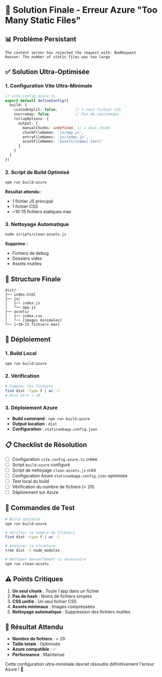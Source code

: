 # 🚨 Solution Finale - Erreur Azure "Too Many Static Files"

## 📊 Problème Persistant
```
The content server has rejected the request with: BadRequest
Reason: The number of static files was too large
```

## ✅ Solution Ultra-Optimisée

### **1. Configuration Vite Ultra-Minimale**
```typescript
// vite.config.azure.ts
export default defineConfig({
  build: {
    cssCodeSplit: false,        // 1 seul fichier CSS
    sourcemap: false,           // Pas de sourcemaps
    rollupOptions: {
      output: {
        manualChunks: undefined, // 1 seul chunk
        chunkFileNames: 'js/app.js',
        entryFileNames: 'js/index.js',
        assetFileNames: 'assets/[name].[ext]'
      }
    }
  }
})
```

### **2. Script de Build Optimisé**
```bash
npm run build:azure
```
**Résultat attendu :**
- 1 fichier JS principal
- 1 fichier CSS
- ~10-15 fichiers statiques max

### **3. Nettoyage Automatique**
```bash
node scripts/clean-assets.js
```
**Supprime :**
- Fichiers de debug
- Dossiers vides
- Assets inutiles

## 🎯 Structure Finale

```
dist/
├── index.html
├── js/
│   ├── index.js
│   └── app.js
├── assets/
│   ├── index.css
│   └── [images minimales]
└── [~10-15 fichiers max]
```

## 🚀 Déploiement

### **1. Build Local**
```bash
npm run build:azure
```

### **2. Vérification**
```bash
# Compter les fichiers
find dist -type f | wc -l
# Doit être < 20
```

### **3. Déploiement Azure**
- **Build command** : `npm run build:azure`
- **Output location** : `dist`
- **Configuration** : `staticwebapp.config.json`

## 📋 Checklist de Résolution

- [ ] Configuration `vite.config.azure.ts` créée
- [ ] Script `build:azure` configuré
- [ ] Script de nettoyage `clean-assets.js` créé
- [ ] Configuration Azure `staticwebapp.config.json` optimisée
- [ ] Test local du build
- [ ] Vérification du nombre de fichiers (< 20)
- [ ] Déploiement sur Azure

## 🔧 Commandes de Test

```bash
# Build optimisé
npm run build:azure

# Vérifier le nombre de fichiers
find dist -type f | wc -l

# Analyser la structure
tree dist -I node_modules

# Nettoyer manuellement si nécessaire
npm run clean:assets
```

## ⚠️ Points Critiques

1. **Un seul chunk** : Toute l'app dans un fichier
2. **Pas de hash** : Noms de fichiers simples
3. **CSS unifié** : Un seul fichier CSS
4. **Assets minimaux** : Images compressées
5. **Nettoyage automatique** : Suppression des fichiers inutiles

## 🎉 Résultat Attendu

- **Nombre de fichiers** : < 20
- **Taille totale** : Optimisée
- **Azure compatible** : ✅
- **Performance** : Maintenue

Cette configuration ultra-minimale devrait résoudre définitivement l'erreur Azure ! 🚀 